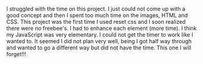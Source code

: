 I struggled with the time on this project.  I just could not come up with a good concept and then I spent too much time on the images, HTML and CSS.  This project was the first time I used reset css and I soon realized there were no freebee's.  I had to enhance each element (more time).  I think my JavaScript was very elementary.  I could not get the timer to work like I wanted to.  It seemed I did not plan very well, being I got half way through and wanted to go a different way but did not have the time.  This one I will forget!!!